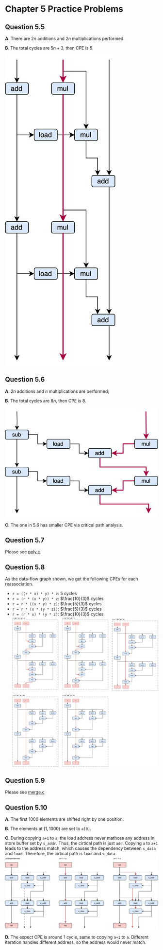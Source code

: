 # Chapter 5 Practice Problems

## Question 5.5
**A**. There are $2n$ additions and $2n$ multiplications performed.

**B**. The total cycles are $5n+3$, then CPE is $5$.

![](plots/poly.svg)

## Question 5.6
**A**. $2n$ additions and $n$ multiplications are performed;

**B**. The total cycles are $8n$, then CPE is $8$.

![](plots/polyh.svg)

**C**. The one in 5.6 has smaller CPE via critical path analysis.

## Question 5.7
Please see [poly.c](poly.c).

## Question 5.8
As the data-flow graph shown, we get the following CPEs for each reassociation.
* `r = ((r * x) * y) * z`: $5$ cycles
* `r = (r * (x * y)) * z`: $\frac{10}{3}$ cycles
* `r = r * ((x * y) * z)`: $\frac{5}{3}$ cycles
* `r = r * (x * (y * z))`: $\frac{5}{3}$ cycles
* `r = (r * x) * (y * z)`: $\frac{10}{3}$ cycles
![](plots/aprod.svg)

## Question 5.9
Please see [merge.c](merge.c)

## Question 5.10
**A**. The first 1000 elements are shifted right by one position.

**B**. The elements at $[1, 1000)$ are set to `a[0]`.

**C**. During copying `a+1` to `a`, the load address never mathces any address in store buffer set by `s_addr`. Thus, the cirtical path is just `add`. Copying `a` to `a+1` leads to the address match, which causes the dependency between `s_data` and `load`. Therefore, the cirtical path is `load` and `s_data`.
![](plots/copy_array.svg)

**D.** The expect CPE is around 1 cycle, same to copying `a+1` to `a`. Different iteration handles different address, so the address would never match.